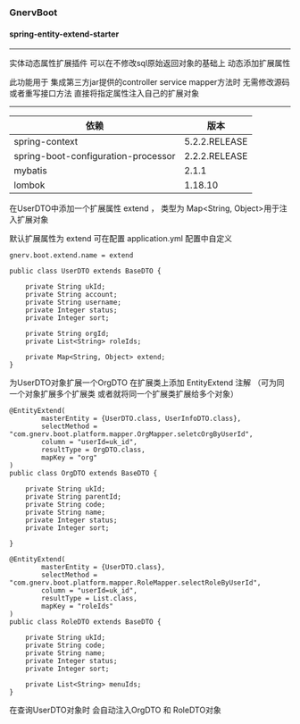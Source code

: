 ### GnervBoot
#### spring-entity-extend-starter

---
实体动态属性扩展插件
可以在不修改sql原始返回对象的基础上 动态添加扩展属性

此功能用于 集成第三方jar提供的controller service mapper方法时 无需修改源码或者重写接口方法
直接将指定属性注入自己的扩展对象

---

依赖| 版本
---|---
spring-context|5.2.2.RELEASE
spring-boot-configuration-processor|2.2.2.RELEASE
mybatis|2.1.1
lombok|1.18.10

在UserDTO中添加一个扩展属性 extend ， 类型为 Map<String, Object>用于注入扩展对象

默认扩展属性为 extend  可在配置 application.yml 配置中自定义

```$xslt
gnerv.boot.extend.name = extend
```

```
public class UserDTO extends BaseDTO {

    private String ukId;
    private String account;
    private String username;
    private Integer status;
    private Integer sort;

    private String orgId;
    private List<String> roleIds;

    private Map<String, Object> extend;
}
```

为UserDTO对象扩展一个OrgDTO 在扩展类上添加 EntityExtend 注解
（可为同一个对象扩展多个扩展类 或者就将同一个扩展类扩展给多个对象）
``` 
@EntityExtend(
        masterEntity = {UserDTO.class, UserInfoDTO.class},
        selectMethod = "com.gnerv.boot.platform.mapper.OrgMapper.seletcOrgByUserId",
        column = "userId=uk_id",
        resultType = OrgDTO.class,
        mapKey = "org"
)
public class OrgDTO extends BaseDTO {

    private String ukId;
    private String parentId;
    private String code;
    private String name;
    private Integer status;
    private Integer sort;

}

@EntityExtend(
        masterEntity = {UserDTO.class},
        selectMethod = "com.gnerv.boot.platform.mapper.RoleMapper.selectRoleByUserId",
        column = "userId=uk_id",
        resultType = List.class,
        mapKey = "roleIds"
)
public class RoleDTO extends BaseDTO {

    private String ukId;
    private String code;
    private String name;
    private Integer status;
    private Integer sort;

    private List<String> menuIds;
}
```

在查询UserDTO对象时 会自动注入OrgDTO 和 RoleDTO对象




